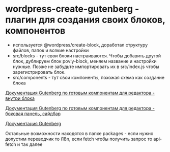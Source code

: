 # wordpress-create-gutenberg - плагин для создания своих блоков, компонентов

- используется @wordpress/create-block, доработал структуру файлов, папок и всякие настройки
- src/blocks - тут свои блоки настраиваются. Чтобы добавить другой блок, дублируем блок povly-block, меняем название и настройки нужные. Позже не забудьте импортировать их в src/index.js чтобы зарегистрировать блок.
- src/components - тут свои компоненты, похожая схема как создание блока

[Документация Gutenberg по готовым компонентам для редактора - внутри блока](https://github.com/WordPress/gutenberg/tree/8ba8c6d8ec69f9239af32f9a47c0d00ef70eef5e/packages/block-editor/src/components)

[Документация Gutenberg по готовым компонентам для редактора - боковая панель, сайдбар](https://github.com/WordPress/gutenberg/tree/8ba8c6d8ec69f9239af32f9a47c0d00ef70eef5e/packages/components/src)

[Документация Gutenberg](https://github.com/WordPress/gutenberg)

Остальные возможности находятся в папке packages - если нужно допустим переводчик то i18n, если fetch чтобы получить запрос то api-fetch и так далее
